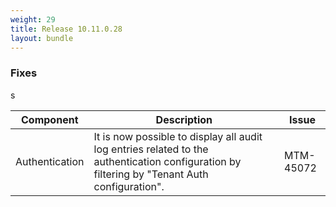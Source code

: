 ```yaml
---
weight: 29
title: Release 10.11.0.28
layout: bundle
---
```


<!--10.11.0.27 - 10.11.0.28-->

### Fixes

<div><table ><colgroup>
<col style="width: 15%;"><col style="width: 70%;"><col style="width: 15%;"></colgroup>
<thead><tr>
<th>
Component</th>
<th>
Description</th>
<th>
Issue</th>
</tr>
</thead><tbody>

<tr>
<td>
Authentication</td>
<td> It is now possible to display all audit log entries related to the authentication configuration by filtering by "Tenant Auth configuration". </td>
<td>
MTM-45072</td>
</tr>
s
</tbody></table></div>
